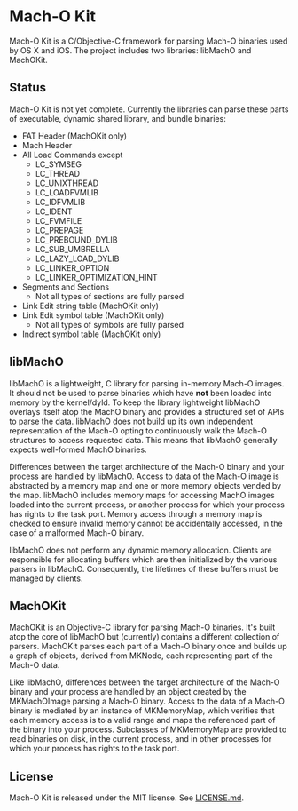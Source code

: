 Mach-O Kit
==========

Mach-O Kit is a C/Objective-C framework for parsing Mach-O binaries used by OS X and iOS.  The project includes two libraries: libMachO and MachOKit.

## Status

Mach-O Kit is not yet complete.  Currently the libraries can parse these parts of executable, dynamic shared library, and bundle binaries:

- FAT Header (MachOKit only)
- Mach Header
- All Load Commands except
    * LC_SYMSEG
    * LC_THREAD
    * LC_UNIXTHREAD
    * LC_LOADFVMLIB
    * LC_IDFVMLIB
    * LC_IDENT
    * LC_FVMFILE
    * LC_PREPAGE
    * LC_PREBOUND_DYLIB
    * LC_SUB_UMBRELLA
    * LC_LAZY_LOAD_DYLIB
    * LC_LINKER_OPTION
    * LC_LINKER_OPTIMIZATION_HINT
- Segments and Sections
    * Not all types of sections are fully parsed
- Link Edit string table (MachOKit only)
- Link Edit symbol table (MachOKit only)
    * Not all types of symbols are fully parsed
- Indirect symbol table (MachOKit only)

## libMachO

libMachO is a lightweight, C library for parsing in-memory Mach-O images.  It should not be used to parse binaries which have **not** been loaded into memory by the kernel/dyld.  To keep the library lightweight libMachO overlays itself atop the MachO binary and provides a structured set of APIs to parse the data. libMachO does not build up its own independent representation of the Mach-O opting to continuously walk the Mach-O structures to access requested data.  This means that libMachO generally expects well-formed MachO binaries.

Differences between the target architecture of the Mach-O binary and your process are handled by libMachO.  Access to data of the Mach-O image is abstracted by a memory map and one or more memory objects vended by the map.  libMachO includes memory maps for accessing MachO images loaded into the current process, or another process for which your process has rights to the task port.  Memory access through a memory map is checked to ensure invalid memory cannot be accidentally accessed, in the case of a malformed Mach-O binary.

libMachO does not perform any dynamic memory allocation.  Clients are responsible for allocating buffers which are then initialized by the various parsers in libMachO.  Consequently, the lifetimes of these buffers must be managed by clients.

## MachOKit

MachOKit is an Objective-C library for parsing Mach-O binaries.  It's built atop the core of libMachO but (currently) contains a different collection of parsers.  MachOKit parses each part of a Mach-O binary once and builds up a graph of objects, derived from MKNode, each representing part of the Mach-O data.

Like libMachO, differences between the target architecture of the Mach-O binary and your process are handled by an <MKDataModel> object created by the MKMachOImage parsing a Mach-O binary.  Access to the data of a Mach-O binary is mediated by an instance of MKMemoryMap, which verifies that each memory access is to a valid range and maps the referenced part of the binary into your process.  Subclasses of MKMemoryMap are provided to read binaries on disk, in the current process, and in other processes for which your process has rights to the task port.

## License

Mach-O Kit is released under the MIT license. See
[LICENSE.md](https://github.com/DeVaukz/MachO-Kit/blob/master/LICENSE).